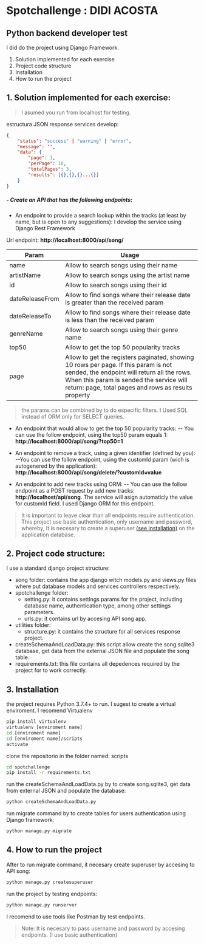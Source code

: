 # Spotchallenge : DIDI ACOSTA
## Python backend developer test

I did do the project using Django Framework. 

1. Solution implemented for each exercise
2. Project code structure
3. Installation
4. How to run the project

## 1. Solution implemented for each exercise:
>I asumed you run from localhost for testing.

estructura JSON response services develop:
```json
{
    "status": "success" | "warning" | "error",
    "message": '',
    "data": {
        "page": 1,
        "perPage": 10,
        "totalPages": 3,
        "results": [{},{},{}...{}]
    }
}
```
##### - Create an API that has the following endpoints:
- An endpoint to provide a search lookup within the tracks (at least by name, but is
open to any suggestions): I develop the service using Django Rest Framework

Url endpoint: **http://localhost:8000/api/song/**

| Param | Usage |
| ------ | ------ |
| name | Allow to search songs using their name |
| artistName |  Allow to search songs using the artist name |
| id |  Allow to search songs using their id |
| dateReleaseFrom |  Allow to find songs where their release date is greater than the received param |
| dateReleaseTo |Allow to find songs where their release date is less than the received param |
| genreName | Allow to search songs using their genre name |
| top50 | Allow to get the top 50 popularity tracks |
| page | Allow to get the registers paginated, showing 10 rows per page. If this param is not sended, the endpoint will return all the rows. When this param is sended the service will return: page, total pages and rows as results property|
>the params can be combined by to do especific filters.
>I Used SQL instead of ORM only for SELECT queries.

- An endpoint that would allow to get the top 50 popularity tracks: 
-- You can use the follow endpoint, using the top50 param equals 1: **http://localhost:8000/api/song/?top50=1**
- An endpoint to remove a track, using a given identifier (defined by you):
--You can use the follow endpoint, using the customId param (wich is autogenered by the application): **http://localhost:8000/api/song/delete/?customId=value**

- An endpoint to add new tracks using ORM:
-- You can use the follow endpoint as a POST request by add new tracks: **http://localhost/api/song**. The service will asign automaticly the value for customId field. I used Django ORM for this endpoint.

> It is important to leave clear than all endpoints require authentication. This project use basic authentication, only username and password, whereby, It is necesary to create a superuser [(see installation)](##Installation) on the application database.

## 2. Project code structure:
I use a standard django project structure:
- song folder: contains the app django witch models.py and views.py files where put database models and services controllers respectively.
- spotchallenge folder: 
     - setting.py: it contains settings params for the project, including database name, authentication type, among other settings parameters.
     - urls.py: it contains url by accesing API song app.
- utilities folder:
     - structure.py: it contains the structure for all services response project.
- createSchemaAndLoadData.py: this script allow create the song.sqlite3 database, get data from the external JSON file and populate the song table.
- requirements.txt: this file contains all depedences required by the project for to work correctly.

## 3. Installation

the project requires Python 3.7.4+ to run.
I sugest to create a virtual enviroment. I recomend Virtualenv 


```sh
pip install virtualenv
virtualenv [enviroment name]
cd [enviroment name]
cd [enviroment name]/scripts
activate
```

clone the repositorio in the folder named: scripts

```sh
cd spotchallenge
pip install -r requirements.txt
```

run the createSchemaAndLoadData.py by to create song.sqlite3, get data from external JSON and populate the database:

```sh
python createSchemaAndLoadData.py
```

run migrate command by to create tables for users authentication using Django framework:

```sh
python manage.py migrate
```
## 4. How to run the project
After to run migrate command, it necesary create superuser by accesing to API song:

```sh
python manage.py createsuperuser
```

run the project by testing endpoints:

```sh
python manage.py runserver
```

I recomend to use tools like Postman by test endpoints.
>Note: It is necesary to pass username and password by accesing endpoints. (I use basic authentication)